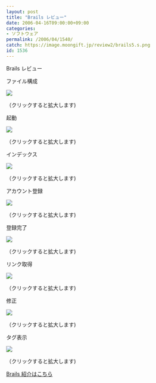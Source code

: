 ```yaml
---
layout: post
title: "Brails レビュー"
date: 2006-04-16T09:00:00+09:00
categories:
- ソフトウェア
permalink: /2006/04/1540/
catch: https://image.moongift.jp/review2/brails5.s.png
id: 1536
---
```

Brails レビュー  
<!--more-->

ファイル構成

  

[![](https://image.moongift.jp/review2/brails1.s.png)](https://image.moongift.jp/review2/brails1.png)  
  
（クリックすると拡大します)

  

起動

  

[![](https://image.moongift.jp/review2/brails2.s.png)](https://image.moongift.jp/review2/brails2.png)  
  
（クリックすると拡大します)

  

インデックス

  

[![](https://image.moongift.jp/review2/brails3.s.png)](https://image.moongift.jp/review2/brails3.png)  
  
（クリックすると拡大します)

  

アカウント登録

  

[![](https://image.moongift.jp/review2/brails4.s.png)](https://image.moongift.jp/review2/brails4.png)  
  
（クリックすると拡大します)

  

登録完了

  

[![](https://image.moongift.jp/review2/brails5.s.png)](https://image.moongift.jp/review2/brails5.png)  
  
（クリックすると拡大します)

  

リンク取得

  

[![](https://image.moongift.jp/review2/brails6.s.png)](https://image.moongift.jp/review2/brails6.png)  
  
（クリックすると拡大します)

  

修正

  

[![](https://image.moongift.jp/review2/brails7.s.png)](https://image.moongift.jp/review2/brails7.png)  
  
（クリックすると拡大します)

  

タグ表示

  

[![](https://image.moongift.jp/review2/brails8.s.png)](https://image.moongift.jp/review2/brails8.png)  
  
（クリックすると拡大します)

  

[Brails 紹介はこちら](http://fw.moongift.jp/intro/i-1535.html)

